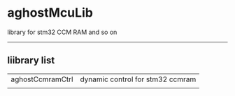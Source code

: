 # aghostMcuLib
library for stm32 CCM RAM and so on

------
## liibrary list  
  
  
|||
|:----:|:----:|
|aghostCcmramCtrl|dynamic control for stm32 ccmram|
|||